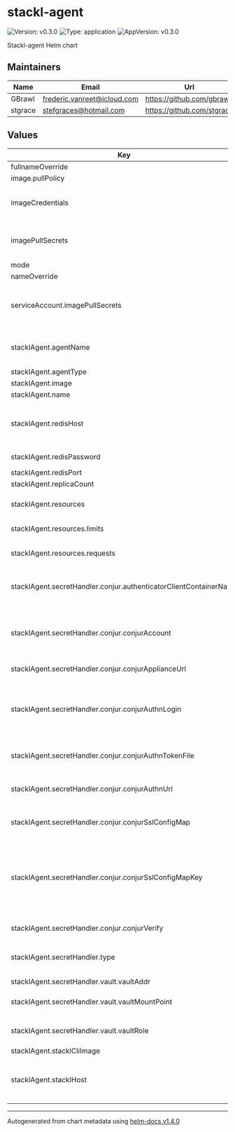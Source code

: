 # stackl-agent

![Version: v0.3.0](https://img.shields.io/badge/Version-v0.3.0-informational?style=flat-square) ![Type: application](https://img.shields.io/badge/Type-application-informational?style=flat-square) ![AppVersion: v0.3.0](https://img.shields.io/badge/AppVersion-v0.3.0-informational?style=flat-square)

Stackl-agent Helm chart

## Maintainers

| Name    | Email                       | Url                        |
| ------- | --------------------------- | -------------------------- |
| GBrawl  | frederic.vanreet@icloud.com | https://github.com/gbrawl  |
| stgrace | stefgraces@hotmail.com      | https://github.com/stgrace |

## Values

| Key                                                               | Type   | Default                                                                               | Description                                                                                                                 |
| ----------------------------------------------------------------- | ------ | ------------------------------------------------------------------------------------- | --------------------------------------------------------------------------------------------------------------------------- |
| fullnameOverride                                                  | string | `""`                                                                                  |                                                                                                                             |
| image.pullPolicy                                                  | string | `"Always"`                                                                            |                                                                                                                             |
| imageCredentials                                                  | list   | ``                                                                                    | ImagePullSecrets to be created in the Stackl namespace                                                                      |
| imagePullSecrets                                                  | list   | `[]`                                                                                  | Example imagePullSecrets: [name: pull-secret-name]                                                                          |
| mode                                                              | string | `"prod"`                                                                              |                                                                                                                             |
| nameOverride                                                      | string | `""`                                                                                  |                                                                                                                             |
| serviceAccount.imagePullSecrets                                   | object | `""`                                                                                  | Example serviceAccount: imagePullSecrets: [name: pull-secret-name]                                                          |
| stacklAgent.agentName                                             | string | `"common"`                                                                            | Name of the agent. This can be used to target an agent                                                                      |
| stacklAgent.agentType                                             | string | `"kubernetes"`                                                                        |                                                                                                                             |
| stacklAgent.image                                                 | string | `"quay.io/stackl/stackl-agent:v0.3.0"`                                                |                                                                                                                             |
| stacklAgent.name                                                  | string | `"stackl-agent"`                                                                      |                                                                                                                             |
| stacklAgent.redisHost                                             | string | `"stackl-redis"`                                                                      | Stackl-Redis hostname. Defaults to Stackl-Redis service                                                                     |
| stacklAgent.redisPassword                                         | string | `""`                                                                                  | Stackl-Redis password                                                                                                       |
| stacklAgent.redisPort                                             | int    | `6379`                                                                                | Stackl-Redis port                                                                                                           |
| stacklAgent.replicaCount                                          | int    | `1`                                                                                   |                                                                                                                             |
| stacklAgent.resources                                             | object | `{"limits":{"cpu":"200m","memory":"64Mi"},"requests":{"cpu":"100m","memory":"64Mi"}}` | Stackl-agent resource limits and requests                                                                                   |
| stacklAgent.resources.limits                                      | object | `{"cpu":"200m","memory":"64Mi"}`                                                      | Stackl-agent resource limits                                                                                                |
| stacklAgent.resources.requests                                    | object | `{"cpu":"100m","memory":"64Mi"}`                                                      | Stackl-agent resource requests                                                                                              |
| stacklAgent.secretHandler.conjur.authenticatorClientContainerName | string | `"conjur-auth-client"`                                                                | Name of the container authenticating with Conjur                                                                            |
| stacklAgent.secretHandler.conjur.conjurAccount                    | string | `"default"`                                                                           | The account name designated to the Conjur appliance during initial configuration                                            |
| stacklAgent.secretHandler.conjur.conjurApplianceUrl               | string | `"https://conjur-conjur-oss.conjur.svc.cluster.local"`                                | Conjur URL                                                                                                                  |
| stacklAgent.secretHandler.conjur.conjurAuthnLogin                 | string | `"host/conjur/authn-k8s/stackl/apps/conjur-namespace"`                                | Specify the Conjur host that authenticates to Conjur. Set this value to a host id that is defined in policy                 |
| stacklAgent.secretHandler.conjur.conjurAuthnTokenFile             | string | `"/run/conjur/access-token"`                                                          | File to write Conjur access token to                                                                                        |
| stacklAgent.secretHandler.conjur.conjurAuthnUrl                   | string | `"https://conjur-conjur-oss.conjur.svc.cluster.local/authn-k8s/stackl"`               | Specify the credential service used to log into Conjur                                                                      |
| stacklAgent.secretHandler.conjur.conjurSslConfigMap               | string | `"conjur-cert"`                                                                       | Conjur config map with public SSL cert                                                                                      |
| stacklAgent.secretHandler.conjur.conjurSslConfigMapKey            | string | `"ssl-certificate"`                                                                   | Conjur config map Key. This must be the public SSL certificate value required for connecting to the Conjur follower service |
| stacklAgent.secretHandler.conjur.conjurVerify                     | string | `"False"`                                                                             | Verify Conjur requests                                                                                                      |
| stacklAgent.secretHandler.type                                    | string | `"conjur"`                                                                            | Secret handler to be used. Options are [base64, vault, conjur]                                                              |
| stacklAgent.secretHandler.vault.vaultAddr                         | string | `"https://vault.example.com"`                                                         | Vault address                                                                                                               |
| stacklAgent.secretHandler.vault.vaultMountPoint                   | string | `"auth/kubernetes"`                                                                   | Vault Kubernetes authentication config endpoint                                                                             |
| stacklAgent.secretHandler.vault.vaultRole                         | string | `"stackl"`                                                                            | Vault role to use Kubernetes authentication                                                                                 |
| stacklAgent.stacklCliImage                                        | string | `"quay.io/stackl/stackl-cli:v0.3.0"`                                                  | Stackl-CLI image                                                                                                            |
| stacklAgent.stacklHost                                            | string | `"http://stackl-core:8080"`                                                           | Stackl-core hostname. Defaults to stackl-core service                                                                       |

----------------------------------------------
Autogenerated from chart metadata using [helm-docs v1.4.0](https://github.com/norwoodj/helm-docs/releases/v1.4.0)
